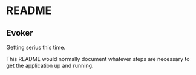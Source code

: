 # README
## Evoker

Getting serius this time.

This README would normally document whatever steps are necessary to get the
application up and running.
